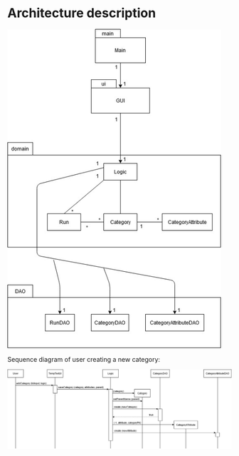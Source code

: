 # Architecture description

<img src="https://github.com/jrhel/ot-harjoitustyo2020/blob/master/documentation/pictures/package-class%20diagram.jpg" width="480">

Sequence diagram of user creating a new category:

<img src="https://github.com/jrhel/ot-harjoitustyo2020/blob/master/documentation/pictures/SD_createCategory.jpg">
